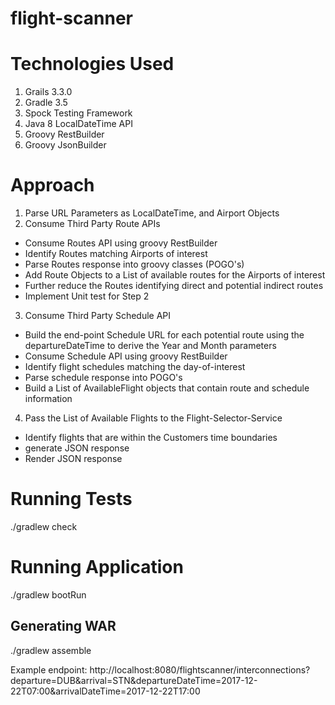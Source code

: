 # flight-scanner

# Technologies Used
1. Grails 3.3.0
2. Gradle 3.5
3. Spock Testing Framework
4. Java 8 LocalDateTime API
5. Groovy RestBuilder
6. Groovy JsonBuilder

# Approach

1. Parse URL Parameters as LocalDateTime, and Airport Objects
2. Consume Third Party Route APIs
* Consume Routes API using groovy RestBuilder
* Identify Routes matching Airports of interest
* Parse Routes response into groovy classes (POGO's)
* Add Route Objects to a List of available routes for the Airports of interest
* Further reduce the Routes identifying direct and potential indirect routes
* Implement Unit test for Step 2

3. Consume Third Party Schedule API
* Build the end-point Schedule URL for each potential route using the departureDateTime to derive the Year and Month parameters
* Consume Schedule API using groovy RestBuilder
* Identify flight schedules matching the day-of-interest
* Parse schedule response into POGO's
* Build a List of AvailableFlight objects that contain route and schedule information

4. Pass the List of Available Flights to the Flight-Selector-Service
* Identify flights that are within the Customers time boundaries
* generate JSON response
* Render JSON response

# Running Tests
./gradlew check

# Running Application
./gradlew bootRun

## Generating WAR

./gradlew assemble


Example endpoint: http://localhost:8080/flightscanner/interconnections?departure=DUB&arrival=STN&departureDateTime=2017-12-22T07:00&arrivalDateTime=2017-12-22T17:00